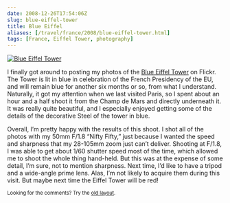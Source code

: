 ```yaml
--- 
date: 2008-12-26T17:54:06Z
slug: blue-eiffel-tower
title: Blue Eiffel
aliases: [/travel/france/2008/blue-eiffel-tower.html]
tags: [France, Eiffel Tower, photography]
---
```


<a href="https://www.flickr.com/photos/theory/3138733614/in/set-72157611621954549/" title="Blue Eiffel"><img src="https://farm4.static.flickr.com/3114/3138733614_1c773a6f1d.jpg?v=1232254905" class="left" alt="Blue Eiffel Tower"/></a>

<p>I finally got around to posting my photos of the <a href="https://www.flickr.com/photos/theory/sets/72157611621954549/" title="“Blue Eiffel” on Flickr">Blue Eiffel Tower</a> on Flickr. The Tower is lit in blue in celebration of the French Presidency of the EU, and will remain blue for another six months or so, from what I understand. Naturally, it got my attention when we last visited Paris, so I spent about an hour and a half shoot it from the Champ de Mars and directly underneath it. It was really quite beautiful, and I especially enjoyed getting some of the details of the decorative Steel of the tower in blue.</p>

<p>Overall, I’m pretty happy with the results of this shoot. I shot all of the photos with my 50mm F/1.8 “Nifty Fifty,” just because I wanted the speed and sharpness that my 28-105mm zoom just can’t deliver. Shooting at F/1.8, I was able to get about 1/60 shutter speed most of the time, which allowed me to shoot the whole thing hand-held. But this was at the expense of some detail, I’m sure, not to mention sharpness. Next time, I’d like to have a tripod and a wide-angle prime lens. Alas, I’m not likely to acquire them during this visit. But maybe next time the Eiffel Tower will be red!</p>

<p class="past"><small>Looking for the comments? Try the <a rel="nofollow" href="//past.justatheory.com/travel/france/2008/blue-eiffel-tower.html">old layout</a>.</small></p>
